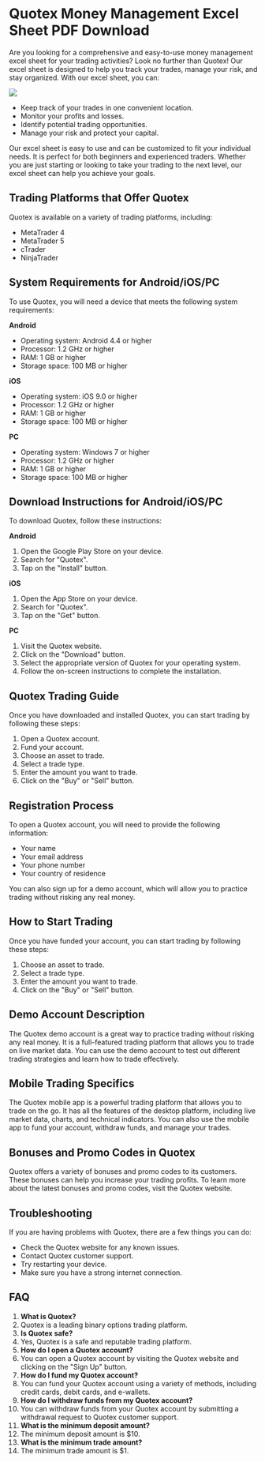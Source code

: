 # Quotex Money Management Excel Sheet PDF Download

Are you looking for a comprehensive and easy-to-use money management
excel sheet for your trading activities? Look no further than Quotex!
Our excel sheet is designed to help you track your trades, manage your
risk, and stay organized. With our excel sheet, you can:

[![](https://static.quotex.io/files/4_en/300_250.jpg)](https://traff.sbs/brokerqxlid)

-   Keep track of your trades in one convenient location.
-   Monitor your profits and losses.
-   Identify potential trading opportunities.
-   Manage your risk and protect your capital.

Our excel sheet is easy to use and can be customized to fit your
individual needs. It is perfect for both beginners and experienced
traders. Whether you are just starting or looking to take your trading
to the next level, our excel sheet can help you achieve your goals.

## Trading Platforms that Offer Quotex

Quotex is available on a variety of trading platforms, including:

-   MetaTrader 4
-   MetaTrader 5
-   cTrader
-   NinjaTrader

## System Requirements for Android/iOS/PC

To use Quotex, you will need a device that meets the following system
requirements:

**Android**

-   Operating system: Android 4.4 or higher
-   Processor: 1.2 GHz or higher
-   RAM: 1 GB or higher
-   Storage space: 100 MB or higher

**iOS**

-   Operating system: iOS 9.0 or higher
-   Processor: 1.2 GHz or higher
-   RAM: 1 GB or higher
-   Storage space: 100 MB or higher

**PC**

-   Operating system: Windows 7 or higher
-   Processor: 1.2 GHz or higher
-   RAM: 1 GB or higher
-   Storage space: 100 MB or higher

## Download Instructions for Android/iOS/PC

To download Quotex, follow these instructions:

**Android**

1.  Open the Google Play Store on your device.
2.  Search for "Quotex".
3.  Tap on the "Install" button.

**iOS**

1.  Open the App Store on your device.
2.  Search for "Quotex".
3.  Tap on the "Get" button.

**PC**

1.  Visit the Quotex website.
2.  Click on the "Download" button.
3.  Select the appropriate version of Quotex for your operating system.
4.  Follow the on-screen instructions to complete the installation.

## Quotex Trading Guide

Once you have downloaded and installed Quotex, you can start trading by
following these steps:

1.  Open a Quotex account.
2.  Fund your account.
3.  Choose an asset to trade.
4.  Select a trade type.
5.  Enter the amount you want to trade.
6.  Click on the "Buy" or "Sell" button.

## Registration Process

To open a Quotex account, you will need to provide the following
information:

-   Your name
-   Your email address
-   Your phone number
-   Your country of residence

You can also sign up for a demo account, which will allow you to
practice trading without risking any real money.

## How to Start Trading

Once you have funded your account, you can start trading by following
these steps:

1.  Choose an asset to trade.
2.  Select a trade type.
3.  Enter the amount you want to trade.
4.  Click on the "Buy" or "Sell" button.

## Demo Account Description

The Quotex demo account is a great way to practice trading without
risking any real money. It is a full-featured trading platform that
allows you to trade on live market data. You can use the demo account to
test out different trading strategies and learn how to trade
effectively.

## Mobile Trading Specifics

The Quotex mobile app is a powerful trading platform that allows you to
trade on the go. It has all the features of the desktop platform,
including live market data, charts, and technical indicators. You can
also use the mobile app to fund your account, withdraw funds, and manage
your trades.

## Bonuses and Promo Codes in Quotex

Quotex offers a variety of bonuses and promo codes to its customers.
These bonuses can help you increase your trading profits. To learn more
about the latest bonuses and promo codes, visit the Quotex website.

## Troubleshooting

If you are having problems with Quotex, there are a few things you can
do:

-   Check the Quotex website for any known issues.
-   Contact Quotex customer support.
-   Try restarting your device.
-   Make sure you have a strong internet connection.

## FAQ

1.  **What is Quotex?**
2.  Quotex is a leading binary options trading platform.
3.  **Is Quotex safe?**
4.  Yes, Quotex is a safe and reputable trading platform.
5.  **How do I open a Quotex account?**
6.  You can open a Quotex account by visiting the Quotex website and
    clicking on the "Sign Up" button.
7.  **How do I fund my Quotex account?**
8.  You can fund your Quotex account using a variety of methods,
    including credit cards, debit cards, and e-wallets.
9.  **How do I withdraw funds from my Quotex account?**
10. You can withdraw funds from your Quotex account by submitting a
    withdrawal request to Quotex customer support.
11. **What is the minimum deposit amount?**
12. The minimum deposit amount is \$10.
13. **What is the minimum trade amount?**
14. The minimum trade amount is \$1.

